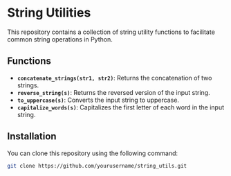 # String Utilities

This repository contains a collection of string utility functions to facilitate common string operations in Python.

## Functions

- **`concatenate_strings(str1, str2)`**: Returns the concatenation of two strings.
- **`reverse_string(s)`**: Returns the reversed version of the input string.
- **`to_uppercase(s)`**: Converts the input string to uppercase.
- **`capitalize_words(s)`**: Capitalizes the first letter of each word in the input string.

## Installation

You can clone this repository using the following command:

```bash
git clone https://github.com/yourusername/string_utils.git
